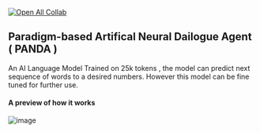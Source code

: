 
[![Open All Collab](https://colab.research.google.com/assets/colab-badge.svg)](https://colab.research.google.com/github/vivek09thakur/PANDA/blob/main/PANDA.ipynb)

## Paradigm-based Artifical Neural Dailogue Agent ( PANDA )

An AI Language Model Trained on 25k tokens , the model can predict next sequence of words to a desired numbers. However this model can be fine tuned for further use. 

#### A preview of how it works
![image]("https://github.com/vivek09thakur/PANDA/blob/main/docs/SS/SS1.jpg")
